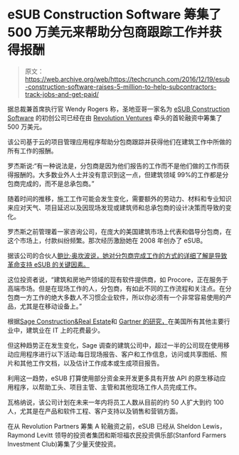 # eSUB Construction Software 筹集了 500 万美元来帮助分包商跟踪工作并获得报酬 

> 原文：<https://web.archive.org/web/https://techcrunch.com/2016/12/19/esub-construction-software-raises-5-million-to-help-subcontractors-track-jobs-and-get-paid/>

据总裁兼首席执行官 Wendy Rogers 称，圣地亚哥一家名为 [eSUB Construction Software](https://web.archive.org/web/20221210065733/http://esub.com/) 的初创公司已经在由 [Revolution Ventures](https://web.archive.org/web/20221210065733/http://www.revolution.com/our-story/) 牵头的首轮融资中筹集了 500 万美元。

该公司基于云的项目管理应用程序帮助分包商跟踪并获得他们在建筑工作中所做的所有工作的报酬。

罗杰斯说:“有一种说法是，分包商是因为他们报告的工作而不是他们做的工作而获得报酬的。大多数业外人士并没有意识到这一点，但建筑领域 99%的工作都是分包商完成的，而不是总承包商。”

随着时间的推移，施工工作可能会发生变化，需要额外的劳动力、材料和专业知识来应对天气、项目延迟以及因现场发现或建筑师和总承包商的设计决策而导致的变化。

罗杰斯之前管理着一家咨询公司，在庞大的美国建筑市场上代表和倡导分包商，在这个市场上，付款纠纷频繁。那次经历激励她在 2008 年创办了 eSUB。

据该公司的合伙人[鲍比·奥坎波说，她对分包商完成工作的方式的详细了解是导致革命支持 eSUB 的关键因素。](https://web.archive.org/web/20221210065733/http://www.revolution.com/team-member/bobby-ocampo/)

这位投资者说，“建筑和房地产领域的现有软件提供商，如 Procore，正在服务于高端市场。但是在现场工作的人，分包商，有如此不同的工作流程和关注点。在分包商一方工作的绝大多数人不习惯企业软件，所以你必须有一个非常容易使用的产品，尤其是在移动设备上。”

根据[Sage Construction&Real Estate](https://web.archive.org/web/20221210065733/http://www.sage.com/us)和 [Gartner 的研究，](https://web.archive.org/web/20221210065733/http://gartner.com/)在美国所有其他主要行业中，建筑业在 IT 上的花费最少。

但这种趋势正在发生变化，Sage 调查的建筑公司中，超过一半的公司现在使用移动应用程序进行以下活动:每日现场报告、客户和工作信息，访问或共享图纸、照片和其他工作文档，以及估计工作成本或生成项目报告。

利用这一趋势，eSUB 打算使用部分资金来开发更多具有开放 API 的原生移动应用程序，以帮助工头、项目主管、主管和其他现场工作人员完成工作。

瓦格纳说，该公司计划在未来一年内将员工人数从目前的约 50 人扩大到约 100 人，尤其是在产品和软件工程、客户支持以及销售和营销方面。

在从 Revolution Partners 筹集 A 轮融资之前，eSUB 已经从 Sheldon Lewis，Raymond Levitt 领导的投资者集团和斯坦福农民投资俱乐部(Stanford Farmers Investment Club)筹集了少量天使投资。